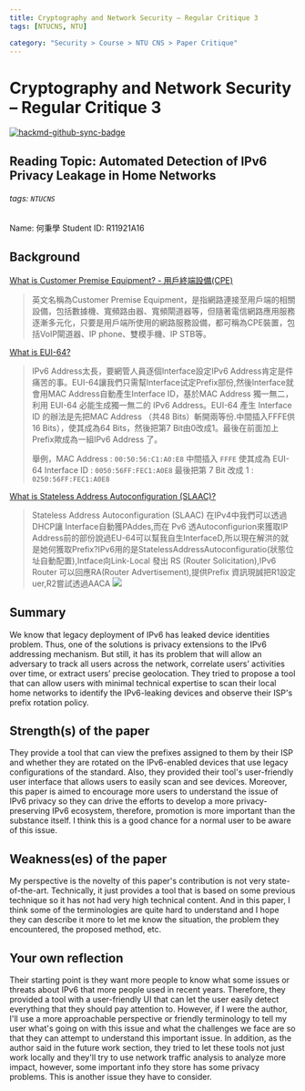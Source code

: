 ```yaml
---
title: Cryptography and Network Security – Regular Critique 3
tags: [NTUCNS, NTU]

category: "Security > Course > NTU CNS > Paper Critique"
---
```


# Cryptography and Network Security – Regular Critique 3

[![hackmd-github-sync-badge](https://hackmd.io/q_V04ik8RkCQS4-DbqJoGg/badge)](https://hackmd.io/q_V04ik8RkCQS4-DbqJoGg)

## Reading Topic: Automated Detection of IPv6 Privacy Leakage in Home Networks
###### tags: `NTUCNS`
Name: 何秉學	Student ID: R11921A16

## Background
[What is Customer Premise Equipment? - 用戶終端設備(CPE)](https://www.moneydj.com/kmdj/wiki/wikiviewer.aspx?keyid=047cf9b1-e1ba-4578-8fcc-160bd2d3fc8d)
> 英文名稱為Customer Premise Equipment，是指網路連接至用戶端的相關設備，包括數據機、寬頻路由器、寬頻閘道器等，但隨著電信網路應用服務逐漸多元化，只要是用戶端所使用的網路服務設備，都可稱為CPE裝置，包括VoIP閘道器、IP phone、雙模手機、IP STB等。

[What is EUI-64?](https://www.jannet.hk/ip-address-version-6-ipv6-zh-hant/)
>IPv6 Address太長，要網管人員逐個Interface設定IPv6 Address肯定是件痛苦的事。EUI-64讓我們只需幫Interface试定Prefix部份,然後Interface就會用MAC Address自動產生Interface ID，基於MAC Address 獨一無二，利用 EUI-64 必能生成獨一無二的 IPv6 Address。EUI-64 產生 Interface ID 的辦法是先把MAC Address （共48 Bits）斬開兩等份.中間插入FFFE供16 Bits），使其成為64 Bits，然後把第7 Bit由0改成1。最後在前面加上Prefix歟成為一組IPv6 Address 了。
>
>舉例，MAC Address : `00:50:56:C1:A0:E8`
中間插入 `FFFE` 使其成為 EUI-64 Interface ID : `0050:56FF:FEC1:A0E8`
最後把第 7 Bit 改成 1 : `0250:56FF:FEC1:A0E8`

[What is Stateless Address Autoconfiguration (SLAAC)?](https://www.jannet.hk/ip-address-version-6-ipv6-zh-hant/)
> Stateless Address Autoconfiguration (SLAAC)
在IPv4中我們可以透過DHCP讓 Interface自動獲PAddes,而在 Pv6 透Autoconfigurion來獲取IP Address前的部份說過EU-64可以幫我自生InterfaceD,所以現在解洪的就是她何獲取Prefix?IPv6用的是StatelessAddressAutoconfiguratio(狀態位址自動配置),Intface向Link-Local 發出 RS (Router Solicitation),IPv6 Router 可以回應RA(Router Advertisement),提供Prefix 資訊現誠把R1設定uer,R2嘗試透過AACA
![](https://i.imgur.com/rCcZUnM.png)



## Summary
We know that legacy deployment of IPv6 has leaked device identities problem. Thus, one of the solutions is privacy extensions to the IPv6 addressing mechanism. But still, it has its problem that will allow an adversary to track all users across the network, correlate users’ activities over time, or extract users’ precise geolocation. They tried to propose a tool that can allow users with minimal technical expertise to scan their local home networks to identify the IPv6-leaking devices and observe their ISP's prefix rotation policy.

## Strength(s) of the paper
They provide a tool that can view the prefixes assigned to them by their ISP and whether they are rotated on the IPv6-enabled devices that use legacy configurations of the standard. Also, they provided their tool's user-friendly user interface that allows users to easily scan and see devices.
Moreover, this paper is aimed to encourage more users to understand the issue of IPv6 privacy so they can drive the efforts to develop a more privacy-preserving IPv6 ecosystem, therefore, promotion is more important than the substance itself. I think this is a good chance for a normal user to be aware of this issue.

## Weakness(es) of the paper
My perspective is the novelty of this paper's contribution is not very state-of-the-art. Technically, it just provides a tool that is based on some previous technique so it has not had very high technical content. And in this paper, I think some of the terminologies are quite hard to understand and I hope they can describe it more to let me know the situation, the problem they encountered, the proposed method, etc.

## Your own reflection
Their starting point is they want more people to know what some issues or threats about IPv6 that more people used in recent years. Therefore, they provided a tool with a user-friendly UI that can let the user easily detect everything that they should pay attention to. However, if I were the author, I'll use a more approachable perspective or friendly terminology to tell my user what's going on with this issue and what the challenges we face are so that they can attempt to understand this important issue.
In addition, as the author said in the future work section, they tried to let these tools not just work locally and they'll try to use network traffic analysis to analyze more impact, however, some important info they store has some privacy problems. This is another issue they have to consider.
